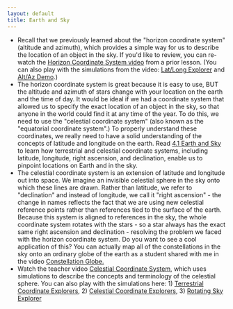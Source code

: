 ```yaml
---
layout: default
title: Earth and Sky
---
```


- Recall that we previously learned about the "horizon coordinate system" (altitude and azimuth), which provides a simple way for us to describe the location of an object in the sky. If you'd like to review, you can re-watch the [Horizon Coordinate System video](https://youtu.be/qV8gQ-QenvI?si=DmJOPNy8Pi7Mt3NM) from a prior lesson. (You can also play with the simulations from the video: [Lat/Long Explorer](https://storage.googleapis.com/avh-sims/astroUNL/classaction/animations/coordsmotion/longlat.html) and [Alt/Az Demo](https://storage.googleapis.com/avh-sims/astroUNL/classaction/animations/coordsmotion/altazimuth.html).)
- The horizon coordinate system is great because it is easy to use, BUT the altitude and azimuth of stars change with your location on the earth and the time of day. It would be ideal if we had a coordinate system that allowed us to specify the exact location of an object in the sky, so that anyone in the world could find it at any time of the year. To do this, we need to use the "celestial coordinate system" (also known as the "equatorial coordinate system".) To properly understand these coordinates, we really need to have a solid understanding of the concepts of latitude and longitude on the earth. Read [4.1 Earth and Sky](https://openstax.org/books/astronomy-2e/pages/4-1-earth-and-sky) to learn how terrestrial and celestial coordinate systems, including latitude, longitude, right ascension, and declination, enable us to pinpoint locations on Earth and in the sky.
- The celestial coordinate system is an extension of latitude and longitude out into space. We imagine an invisible celestial sphere in the sky onto which these lines are drawn. Rather than latitude, we refer to "declination" and instead of longitude, we call it "right ascension" - the change in names reflects the fact that we are using new celestial reference points rather than references tied to the surface of the earth. Because this system is aligned to references in the sky, the whole coordinate system rotates with the stars - so a star always has the exact same right ascension and declination - resolving the problem we faced with the horizon coordinate system. Do you want to see a cool application of this? You can actually map all of the constellations in the sky onto an ordinary globe of the earth as a student shared with me in the video [Constellation Globe.](https://youtu.be/N_DiMfSXmUE)
- Watch the teacher video [Celestial Coordinate System](https://www.youtube.com/watch?v=ovJY-Q6EmFE), which uses simulations to describe the concepts and terminology of the celestial sphere. You can also play with the simulations here: 1) [Terrestrial Coordinate Explorers](https://storage.googleapis.com/avh-sims/astroUNL/naap/motion1/tc_both.html), 2) [Celestial Coordinate Explorers](https://storage.googleapis.com/avh-sims/astroUNL/naap/motion1/cec_both.html), 3) [Rotating Sky Explorer](https://storage.googleapis.com/avh-sims/astroUNL/classaction/animations/coordsmotion/celhorcomp.html)
